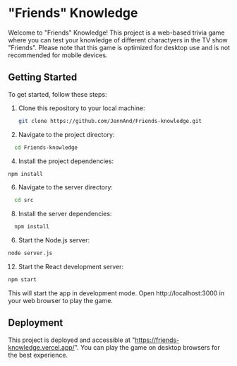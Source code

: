 # "Friends" Knowledge

Welcome to "Friends" Knowledge! This project is a web-based trivia game where you can test your knowledge of different charactyers in the TV show "Friends". Please note that this game is optimized for desktop use and is not recommended for mobile devices.

## Getting Started

To get started, follow these steps:

1. Clone this repository to your local machine:

   ```bash
   git clone https://github.com/JennAnd/Friends-knowledge.git

   ```

2. Navigate to the project directory:

```bash
  cd Friends-knowledge

```

4. Install the project dependencies:

```bash
npm install

```

6. Navigate to the server directory:

```bash
  cd src

```

8. Install the server dependencies:

```bash
  npm install

```

6. Start the Node.js server:

```bash
node server.js

```

12. Start the React development server:

  ```bash
 npm start

```

This will start the app in development mode. Open http://localhost:3000 in your web browser to play the game.

## Deployment

This project is deployed and accessible at "https://friends-knowledge.vercel.app/". You can play the game on desktop browsers for the best experience.

```

